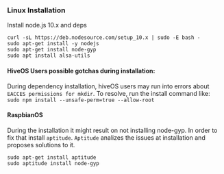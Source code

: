 ### Linux Installation

Install node.js 10.x and deps
```
curl -sL https://deb.nodesource.com/setup_10.x | sudo -E bash -
sudo apt-get install -y nodejs
sudo apt-get install node-gyp
sudo apt install alsa-utils
```

#### HiveOS Users possible gotchas during installation:

During dependency installation, hiveOS users may run into errors about ```EACCES permissions for mkdir```. To resolve, run the install command like: ```sudo npm install --unsafe-perm=true --allow-root```


#### RaspbianOS
During the installation it might result on not installing node-gyp.
In order to fix that install `aptitude`. `Aptitude` analizes the issues at installation and proposes solutions to it.
```
sudo apt-get install aptitude
sudo aptitude install node-gyp
```

